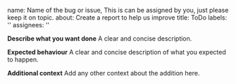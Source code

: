 
name: Name of the bug or issue, This is can be assigned by you, just please keep it on topic.
about: Create a report to help us improve
title: ToDo
labels: ''
assignees: ''


**Describe what you want done**
A clear and concise description.

**Expected behaviour**
A clear and concise description of what you expected to happen.

**Additional context**
Add any other context about the addition here.

